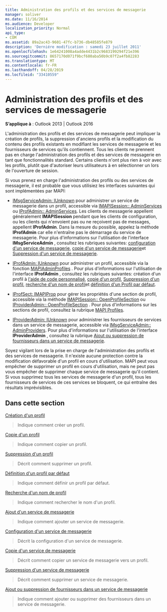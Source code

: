 ```yaml
---
title: Administration des profils et des services de messagerie
manager: soliver
ms.date: 11/16/2014
ms.audience: Developer
localization_priority: Normal
api_type:
- COM
ms.assetid: 89a2ac43-9601-47fc-b736-db48585fe879
description: 'Derniére modification : samedi 23 juillet 2011'
ms.openlocfilehash: 1e64241008a4adde4431b2c9683199294f21e396
ms.sourcegitcommit: 8657170d071f9bcf680aba50b9c07f2a4fb82283
ms.translationtype: MT
ms.contentlocale: fr-FR
ms.lasthandoff: 04/28/2019
ms.locfileid: "33410559"
---
```

# <a name="administering-profiles-and-message-services"></a>Administration des profils et des services de messagerie

  
  
**S’applique à** : Outlook 2013 | Outlook 2016 
  
L'administration des profils et des services de messagerie peut impliquer la création de profils, la suppression d'anciens profils et la modification du contenu des profils existants en modifiant les services de messagerie et les fournisseurs de services qu'ils contiennent. Tous les clients ne prennent pas en charge l'administration des profils et des services de messagerie en tant que fonctionnalités standard. Certains clients n'ont plus rien à voir avec les profils, plutôt que d'autoriser leurs utilisateurs à en sélectionner un lors de l'ouverture de session.
  
Si vous prenez en charge l'administration des profils ou des services de messagerie, il est probable que vous utilisiez les interfaces suivantes qui sont implémentées par MAPI:
  
- [IMsgServiceAdmin: IUnknown](imsgserviceadminiunknown.md) pour administrer un service de messagerie dans un profil, accessible via [IMAPISession:: AdminServices](imapisession-adminservices.md) ou [IProfAdmin:: AdminServices](iprofadmin-adminservices.md). Les clients de messagerie appellent généralement **IMAPISession** pendant que les clients de configuration, ou les clients qui n'envoient pas ou ne reçoivent pas de messages, appellent **IProfAdmin**. Dans la mesure du possible, appelez la méthode **IProfAdmin** car elle n'entraîne pas le démarrage du service de messagerie. Pour plus d'informations sur l'utilisation de l'interface **IMsgServiceAdmin** , consultez les rubriques suivantes: [configuration d'un service de messagerie](configuring-a-message-service.md), [copie d'un service de messagerie](copying-a-message-service.md)et [Suppression d'un service de messagerie](deleting-a-message-service.md).
    
- [IProfAdmin: IUnknown](iprofadminiunknown.md) pour administrer un profil, accessible via la fonction [MAPIAdminProfiles](mapiadminprofiles.md) . Pour plus d'informations sur l'utilisation de l'interface **IProfAdmin** , consultez les rubriques suivantes: création d'un profil à [l'aide de code personnalisé](creating-a-profile-by-using-custom-code.md), [copie d'un profil](copying-a-profile.md), [Suppression d'un profil](deleting-a-profile.md), [recherche d'un nom de profil](finding-a-profile-name.md)et [définition d'un Profil par défaut](setting-a-default-profile.md).
    
- [IProfSect: IMAPIProp](iprofsectimapiprop.md) pour gérer les propriétés d'une section de profil, accessible via la méthode [IMAPISession:: OpenProfileSection](imapisession-openprofilesection.md) ou [IProviderAdmin:: OpenProfileSection](iprovideradmin-openprofilesection.md) . Pour plus d'informations sur les sections de profil, consultez la rubrique [MAPI Profiles](mapi-profiles.md).
    
- [IProviderAdmin: IUnknown](iprovideradminiunknown.md) pour administrer les fournisseurs de services dans un service de messagerie, accessible via [IMsgServiceAdmin:: AdminProviders](imsgserviceadmin-adminproviders.md). Pour plus d'informations sur l'utilisation de l'interface **IProviderAdmin** , consultez la rubrique [Ajout ou suppression de fournisseurs dans un service de messagerie](adding-or-deleting-providers-in-a-message-service.md).
    
Soyez vigilant lors de la prise en charge de l'administration des profils et des services de messagerie. Il n'existe aucune protection contre la modification défavorable d'un profil en cours d'utilisation. MAPI peut vous empêcher de supprimer un profil en cours d'utilisation, mais ne peut pas vous empêcher de supprimer chaque service de messagerie qu'il contient. Si vous supprimez tous les services de messagerie d'un profil, tous les fournisseurs de services de ces services se bloquent, ce qui entraîne des résultats imprévisibles.
  
## <a name="in-this-section"></a>Dans cette section

[Création d'un profil](creating-a-profile.md)
  
> Indique comment créer un profil.
    
[Copie d'un profil](copying-a-profile.md)
  
> Indique comment copier un profil.
    
[Suppression d'un profil](deleting-a-profile.md)
  
> Décrit comment supprimer un profil.
    
[Définition d'un profil par défaut](setting-a-default-profile.md)
  
> Indique comment définir un profil par défaut.
    
[Recherche d'un nom de profil](finding-a-profile-name.md)
  
> Indique comment rechercher le nom d'un profil.
    
[Ajout d'un service de messagerie](adding-a-message-service.md)
  
> Indique comment ajouter un service de messagerie.
    
[Configuration d'un service de messagerie](configuring-a-message-service.md)
  
> Décrit la configuration d'un service de messagerie.
    
[Copie d'un service de messagerie](copying-a-message-service.md)
  
> Décrit comment copier un service de messagerie vers un profil.
    
[Suppression d'un service de messagerie](deleting-a-message-service.md)
  
> Décrit comment supprimer un service de messagerie.
    
[Ajout ou suppression de fournisseurs dans un service de messagerie](adding-or-deleting-providers-in-a-message-service.md)
  
> Indique comment ajouter ou supprimer des fournisseurs dans un service de messagerie.
    

